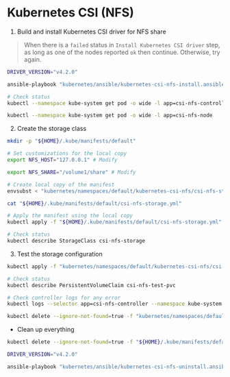 # Kubernetes CSI (NFS)

1. Build and install Kubernetes CSI driver for NFS share

> When there is a `failed` status in `Install Kubernetes CSI driver` step, as long as one of the nodes reported `ok` then continue. Otherwise, try again.

```sh
DRIVER_VERSION="v4.2.0"

ansible-playbook "kubernetes/ansible/kubernetes-csi-nfs-install.ansible.yml" --extra-vars="driver_version=${DRIVER_VERSION}"

# Check status
kubectl --namespace kube-system get pod -o wide -l app=csi-nfs-controller

kubectl --namespace kube-system get pod -o wide -l app=csi-nfs-node
```

2. Create the storage class

```sh
mkdir -p "${HOME}/.kube/manifests/default"

# Set customizations for the local copy
export NFS_HOST="127.0.0.1" # Modify

export NFS_SHARE="/volume1/share" # Modify

# Create local copy of the manifest
envsubst < "kubernetes/namespaces/default/kubernetes-csi-nfs/csi-nfs-storage.yml" > "${HOME}/.kube/manifests/default/csi-nfs-storage.yml"

cat "${HOME}/.kube/manifests/default/csi-nfs-storage.yml"

# Apply the manifest using the local copy
kubectl apply -f "${HOME}/.kube/manifests/default/csi-nfs-storage.yml"

# Check status
kubectl describe StorageClass csi-nfs-storage
```

3. Test the storage configuration

```sh
kubectl apply -f "kubernetes/namespaces/default/kubernetes-csi-nfs/csi-nfs-test-pvc.yml"

# Check status
kubectl describe PersistentVolumeClaim csi-nfs-test-pvc

# Check controller logs for any error
kubectl logs --selector app=csi-nfs-controller --namespace kube-system -c nfs

kubectl delete --ignore-not-found=true -f "kubernetes/namespaces/default/kubernetes-csi-nfs/csi-nfs-test-pvc.yml"
```

* Clean up everything

```sh
kubectl delete --ignore-not-found=true -f "${HOME}/.kube/manifests/default/csi-nfs-storage.yml"

DRIVER_VERSION="v4.2.0"

ansible-playbook "kubernetes/ansible/kubernetes-csi-nfs-uninstall.ansible.yml" --extra-vars="driver_version=${DRIVER_VERSION}"
```
